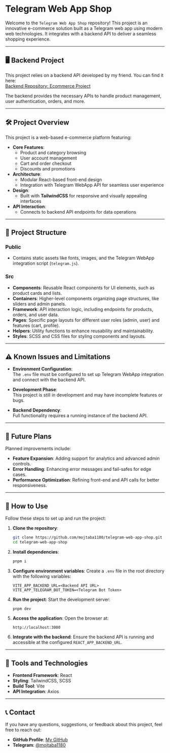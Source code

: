 # Telegram Web App Shop

Welcome to the `Telegram Web App Shop` repository! This project is an innovative e-commerce solution built as a Telegram web app using modern web technologies. It integrates with a backend API to deliver a seamless shopping experience.

---

## 🖥️ Backend Project

This project relies on a backend API developed by my friend. You can find it here:  
[Backend Repository: Ecommerce Project](https://github.com/Ecarin/Ecommerce.Project)

The backend provides the necessary APIs to handle product management, user authentication, orders, and more.

---

## 🛠️ Project Overview

This project is a web-based e-commerce platform featuring:
- **Core Features**:  
  - Product and category browsing
  - User account management
  - Cart and order checkout
  - Discounts and promotions
- **Architecture**:  
  - Modular React-based front-end design
  - Integration with Telegram WebApp API for seamless user experience
- **Design**:  
  - Built with **TailwindCSS** for responsive and visually appealing interfaces
- **API Interaction**:  
  - Connects to backend API endpoints for data operations

---

## 📂 Project Structure

### **Public**
- Contains static assets like fonts, images, and the Telegram WebApp integration script (`telegram.js`).

### **Src**
- **Components**: Reusable React components for UI elements, such as product cards and lists.
- **Containers**: Higher-level components organizing page structures, like sliders and admin panels.
- **Framework**: API interaction logic, including endpoints for products, orders, and user data.
- **Pages**: Specific page layouts for different user roles (admin, user) and features (cart, profile).
- **Helpers**: Utility functions to enhance reusability and maintainability.
- **Styles**: SCSS and CSS files for styling components and layouts.

---

## ⚠️ Known Issues and Limitations

- **Environment Configuration**:  
  The `.env` file must be configured to set up Telegram WebApp integration and connect with the backend API.
  
- **Development Phase**:  
  This project is still in development and may have incomplete features or bugs.

- **Backend Dependency**:  
  Full functionality requires a running instance of the backend API.

---

## 🚀 Future Plans

Planned improvements include:
- **Feature Expansion**: Adding support for analytics and advanced admin controls.
- **Error Handling**: Enhancing error messages and fail-safes for edge cases.
- **Performance Optimization**: Refining front-end and API calls for better responsiveness.

---

## 📝 How to Use

Follow these steps to set up and run the project:

1. **Clone the repository**:
   ```bash
   git clone https://github.com/mojtaba1180/telegram-web-app-shop.git
   cd telegram-web-app-shop
   ```

2. **Install dependencies**:
   ```bash
   pnpm i
   ```

3. **Configure environment variables**:
   Create a `.env` file in the root directory with the following variables:
   ```
   VITE_APP_BACKEND_URL=<Backend API URL>
   VITE_APP_TELEGRAM_BOT_TOKEN=<Telegram Bot Token>
   ```

4. **Run the project**:
   Start the development server:
   ```bash
   pnpm dev
   ```

5. **Access the application**:
   Open the browser at:
   ```
   http://localhost:3000
   ```

6. **Integrate with the backend**:
   Ensure the backend API is running and accessible at the configured `REACT_APP_BACKEND_URL`.

---

## 🧰 Tools and Technologies

- **Frontend Framework**: React
- **Styling**: TailwindCSS, SCSS
- **Build Tool**: Vite
- **API Integration**: Axios

---

## 📞 Contact

If you have any questions, suggestions, or feedback about this project, feel free to reach out:

- **GitHub Profile**: [My GitHub](https://github.com/mojtaba1180)  
- **Telegram**: [@mojtaba1180](https://t.me/mojtaba1180)

